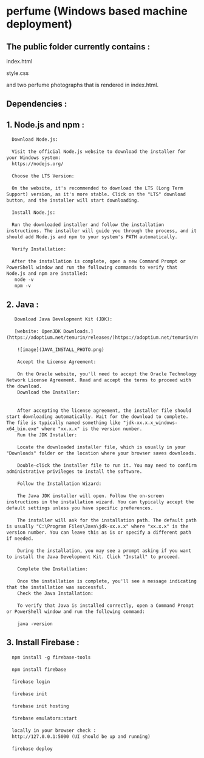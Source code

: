 # perfume (Windows based machine deployment)

## The public folder currently contains :
index.html

style.css

and two perfume photographs that is rendered in index.html.


## Dependencies :

## 1. Node.js and npm :
      Download Node.js:

      Visit the official Node.js website to download the installer for your Windows system:
      https://nodejs.org/

      Choose the LTS Version:

      On the website, it's recommended to download the LTS (Long Term Support) version, as it's more stable. Click on the "LTS" download button, and the installer will start downloading.

      Install Node.js:

      Run the downloaded installer and follow the installation instructions. The installer will guide you through the process, and it should add Node.js and npm to your system's PATH automatically.

      Verify Installation:

      After the installation is complete, open a new Command Prompt or PowerShell window and run the following commands to verify that Node.js and npm are installed:
       node -v
       npm -v

## 2. Java :
       Download Java Development Kit (JDK):
   
       [website: OpenJDK Downloads.](https://adoptium.net/temurin/releases/)https://adoptium.net/temurin/releases/)
   
        ![image](JAVA_INSTALL_PHOTO.png)

        Accept the License Agreement:

        On the Oracle website, you'll need to accept the Oracle Technology Network License Agreement. Read and accept the terms to proceed with the download.
        Download the Installer:
        
        
        After accepting the license agreement, the installer file should start downloading automatically. Wait for the download to complete. The file is typically named something like "jdk-xx.x.x_windows-x64_bin.exe" where "xx.x.x" is the version number.
        Run the JDK Installer:
        
        Locate the downloaded installer file, which is usually in your "Downloads" folder or the location where your browser saves downloads.
        
        Double-click the installer file to run it. You may need to confirm administrative privileges to install the software.
        
        Follow the Installation Wizard:
        
        The Java JDK installer will open. Follow the on-screen instructions in the installation wizard. You can typically accept the default settings unless you have specific preferences.
        
        The installer will ask for the installation path. The default path is usually "C:\Program Files\Java\jdk-xx.x.x" where "xx.x.x" is the version number. You can leave this as is or specify a different path if needed.
        
        During the installation, you may see a prompt asking if you want to install the Java Development Kit. Click "Install" to proceed.
        
        Complete the Installation:
        
        Once the installation is complete, you'll see a message indicating that the installation was successful.
        Check the Java Installation:
        
        To verify that Java is installed correctly, open a Command Prompt or PowerShell window and run the following command:

        java -version

## 3. Install Firebase :

      npm install -g firebase-tools

      npm install firebase

      firebase login

      firebase init

      firebase init hosting

      firebase emulators:start

      locally in your browser check :
      http://127.0.0.1:5000 (UI should be up and running)

      firebase deploy


      

      

   
